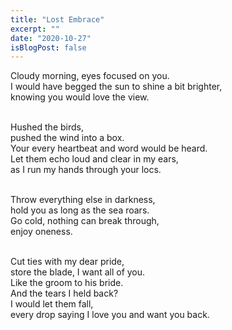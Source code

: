```yaml
---
title: "Lost Embrace"
excerpt: ""
date: "2020-10-27"
isBlogPost: false
---
```


Cloudy morning, eyes focused on you.<br>
I would have begged the sun to shine a bit brighter,<br>
knowing you would love the view.<br><br>

Hushed the birds,<br>
pushed the wind into a box.<br>
Your every heartbeat and word would be heard.<br>
Let them echo loud and clear in my ears,<br>
as I run my hands through your locs.<br><br>

Throw everything else in darkness,<br>
hold you as long as the sea roars.<br>
Go cold, nothing can break through,<br>
enjoy oneness.<br><br>

Cut ties with my dear pride,<br>
store the blade, I want all of you.<br>
Like the groom to his bride.<br>
And the tears I held back?<br>
I would let them fall,<br>
every drop saying I love you and want you back.

 



